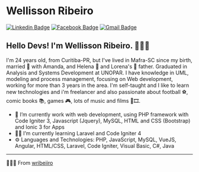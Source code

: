 # Wellisson Ribeiro
[![Linkedin Badge](https://img.shields.io/badge/-wribeiiro-blue?style=flat-square&logo=Linkedin&logoColor=white&link=https://www.linkedin.com/in/wellisson-ribeiro-655a0b179/)](https://www.linkedin.com/in/wellisson-ribeiro-655a0b179/) 
[![Facebook Badge](https://img.shields.io/badge/-wellissonribeiro-blue?style=flat-square&logo=Facebook&logoColor=white&link=https://www.facebook.com/wellissonribeiiro/)](https://www.facebook.com/wellissonribeiiro/) 
[![Gmail Badge](https://img.shields.io/badge/-welleh10@gmail.com-c14438?style=flat-square&logo=Gmail&logoColor=white&link=mailto:welleh10@gmail.com)](mailto:welleh10@gmail.com)

## Hello Devs! I'm Wellisson Ribeiro. 🧑🏻‍💻
I'm 24 years old, from Curitiba-PR, but I've lived in Mafra-SC since my birth, married 💍 with Amanda, and Helena 👶 and Lorena's 👶 father.
Graduated in Analysis and Systems Development at UNOPAR. I have knowledge in UML, modeling and process management, focusing on Web development, working for more than 3 years in the area.
I'm self-taught and I like to learn new technologies and i'm freelancer and also passionate about football ⚽, comic books 📚, games 🎮, lots of music and films 🎵🎞️.  

- 🔭 I’m currently work with web development, using PHP framework with Code Igniter 3, Javascript (Jquery), MySQL, HTML and CSS (Bootstrap) and Ionic 3 for Apps
- 👨‍💻 I’m currently learning Laravel and Code Igniter 4
- ⚙️ Languages and Technologies: PHP, JavaScript, MySQL, VueJS, Angular, HTML/CSS, Laravel, Code Igniter, Visual Basic, C#, Java

---
🧑🏻‍💻 From [wribeiiro](https://github.com/wribeiiro)